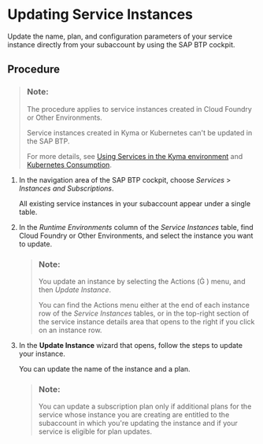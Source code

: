 <!-- loio002ae850a32244af85c8405fbcd7d9ab -->

<link rel="stylesheet" type="text/css" href="../../css/sap-icons.css"/>

# Updating Service Instances

Update the name, plan, and configuration parameters of your service instance directly from your subaccount by using the SAP BTP cockpit.



## Procedure

> ### Note:  
> The procedure applies to service instances created in Cloud Foundry or Other Environments.
> 
> Service instances created in Kyma or Kubernetes can't be updated in the SAP BTP.
> 
> For more details, see [Using Services in the Kyma environment](https://help.sap.com/viewer/65de2977205c403bbc107264b8eccf4b/Cloud/en-US/ea4dd81e49254dd482d32e3c20f4477a.html) and [Kubernetes Consumption](https://help.sap.com/viewer/09cc82baadc542a688176dce601398de/Cloud/en-US/20195bf3b6e64189966e08f669c275e1.html).

1.  In the navigation area of the SAP BTP cockpit, choose *Services* \> *Instances and Subscriptions*.

    All existing service instances in your subaccount appear under a single table.

2.  In the *Runtime Environments* column of the *Service Instances* table, find Cloud Foundry or Other Environments, and select the instance you want to update.

    > ### Note:  
    > You update an instance by selecting the Actions \(<span class="SAP-icons"></span> \) menu, and then *Update Instance*.
    > 
    > You can find the Actions menu either at the end of each instance row of the *Service Instances* tables, or in the top-right section of the service instance details area that opens to the right if you click on an instance row.

3.  In the **Update Instance** wizard that opens, follow the steps to update your instance.

    You can update the name of the instance and a plan.

    > ### Note:  
    > You can update a subscription plan only if additional plans for the service whose instance you are creating are entitled to the subaccount in which you're updating the instance and if your service is eligible for plan updates.


